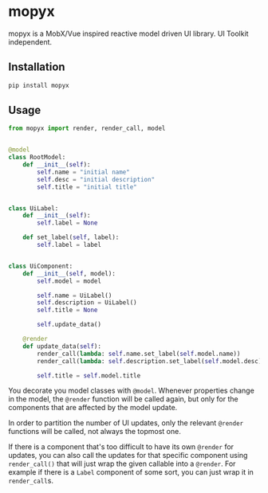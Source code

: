 # mopyx

mopyx is a MobX/Vue inspired reactive model driven UI library. UI Toolkit independent.

## Installation

```sh
pip install mopyx
```

## Usage

```py
from mopyx import render, render_call, model


@model
class RootModel:
    def __init__(self):
        self.name = "initial name"
        self.desc = "initial description"
        self.title = "initial title"


class UiLabel:
    def __init__(self):
        self.label = None

    def set_label(self, label):
        self.label = label


class UiComponent:
    def __init__(self, model):
        self.model = model

        self.name = UiLabel()
        self.description = UiLabel()
        self.title = None

        self.update_data()

    @render
    def update_data(self):
        render_call(lambda: self.name.set_label(self.model.name))
        render_call(lambda: self.description.set_label(self.model.desc))

        self.title = self.model.title
```

You decorate you model classes with `@model`. Whenever properties change in the
model, the `@render` function will be called again, but only for the components
that are affected by the model update.

In order to partition the number of UI updates, only the relevant `@render`
functions will be called, not always the topmost one.

If there is a component that's too difficult to have its own `@render` for
updates, you can also call the updates for that specific component using
`render_call()` that will just wrap the given callable into a `@render`. For
example if there is a `Label` component of some sort, you can just wrap it in
`render_call`s.
